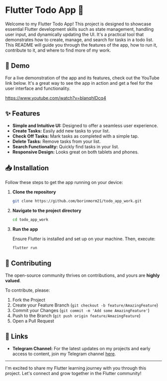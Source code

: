 # Flutter Todo App 📝

Welcome to my Flutter Todo App! This project is designed to showcase essential Flutter development skills such as state management, handling user input, and dynamically updating the UI. It's a practical tool that demonstrates how to create, manage, and search for tasks in a todo list. This README will guide you through the features of the app, how to run it, contribute to it, and where to find more of my work.

## 🚀 Demo

For a live demonstration of the app and its features, check out the YouTube link below. It's a great way to see the app in action and get a feel for the user interface and functionality.

https://www.youtube.com/watch?v=blanqhIDcq4

## ✨ Features

- **Simple and Intuitive UI:** Designed to offer a seamless user experience.
- **Create Tasks:** Easily add new tasks to your list.
- **Check Off Tasks:** Mark tasks as completed with a simple tap.
- **Delete Tasks:** Remove tasks from your list.
- **Search Functionality:** Quickly find tasks in your list.
- **Responsive Design:** Looks great on both tablets and phones.

## 📥 Installation

Follow these steps to get the app running on your device:

1. **Clone the repository**

   ```sh
   git clone https://github.com/borinmorm21/todo_app_work.git
   ```

2. **Navigate to the project directory**

   ```sh
   cd todo_app_work
   ```

3. **Run the app**

   Ensure Flutter is installed and set up on your machine. Then, execute:

   ```sh
   flutter run
   ```

## 🤝 Contributing

The open-source community thrives on contributions, and yours are **highly valued**.

To contribute, please:

1. Fork the Project
2. Create your Feature Branch (`git checkout -b feature/AmazingFeature`)
3. Commit your Changes (`git commit -m 'Add some AmazingFeature'`)
4. Push to the Branch (`git push origin feature/AmazingFeature`)
5. Open a Pull Request

## 🔗 Links

- **Telegram Channel:** For the latest updates on my projects and early access to content, join my Telegram channel [here](https://t.me/iambenro).

---

I'm excited to share my Flutter learning journey with you through this project. Let's connect and grow together in the Flutter community!
